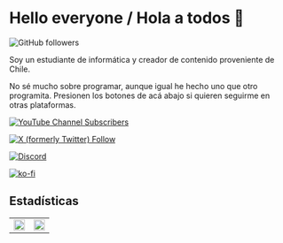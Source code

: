 # Hello everyone / Hola a todos 👋
![GitHub followers](https://img.shields.io/github/followers/MasterJayanX)

Soy un estudiante de informática y creador de contenido proveniente de Chile.

No sé mucho sobre programar, aunque igual he hecho uno que otro programita.
Presionen los botones de acá abajo si quieren seguirme en otras plataformas.

[![YouTube Channel Subscribers](https://img.shields.io/youtube/channel/subscribers/UChsrjGhvI1Cg68PlQckYTzA)](https://www.youtube.com/channel/UChsrjGhvI1Cg68PlQckYTzA?sub_confirmation=1) 

[![X (formerly Twitter) Follow](https://img.shields.io/twitter/follow/masterjayanx)](https://twitter.com/intent/follow?screen_name=masterjayanx) 

[![Discord](https://img.shields.io/discord/1011076802594209914)](https://discord.gg/kkBGhE7MxY)

[![ko-fi](https://ko-fi.com/img/githubbutton_sm.svg)](https://ko-fi.com/D1D37FMC3)

## Estadísticas

<table><tr><td valign="top" width="50%">

<div align="center"><img src="https://github-readme-stats-git-masterrstaa-rickstaa.vercel.app/api?username=masterjayanx&show_icons=true&count_private=true&hide_border=true&theme=github_dark" align="center" style="width: 100%" /></div>

</td><td valign="top" width="50%">
<div align="center"><img src="https://github-readme-stats-git-masterrstaa-rickstaa.vercel.app/api/top-langs/?username=masterjayanx&hide_border=true&layout=compact&theme=github_dark" align="center" style="width: 100%" /></div>
</td></tr></table>    

